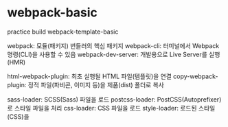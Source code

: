# webpack-basic
practice build webpack-template-basic

webpack: 모듈(패키지) 번들러의 핵심 패키지
webpack-cli: 터미널에서 Webpack 명령(CLI)을 사용할 수 있음
webpack-dev-server: 개발용으로 Live Server를 실행(HMR)

html-webpack-plugin: 최초 실행될 HTML 파일(템플릿)을 연결
copy-webpack-plugin: 정적 파일(파비콘, 이미지 등)을 제품(dist) 폴더로 복사

sass-loader: SCSS(Sass) 파일을 로드
postcss-loader: PostCSS(Autoprefixer)로 스타일 파일을 처리
css-loader: CSS 파일을 로드
style-loader: 로드된 스타일(CSS)을 <style>로 <head>에 삽입
babel-loader: JS 파일을 로드

@babel/core: ES6 이상의 코드를 ES5 이하 버전으로 변환
@babel/preset-env: Babel 지원 스펙을 지정
@babel/plugin-transform-runtime: Async/Await 문법 지원

sass: SCSS(Sass) 문법을 해석(스타일 전처리기)
postcss: Autoprefixer 등의 다양한 스타일 후처리기 패키지
autoprefixer: 스타일에 자동으로 공급 업체 접두사(Vendor prefix)를 적용하는 PostCSS의 플러그인

주의사항!
- npm i -D webpack-dev-server@next로 설치(webpack-cli 버전(@4^)과 일치)!
- package.json 옵션으로 browserslist 추가!
- .postcssrc.js 생성(PostCSS 구성 옵션)!
- .babelrc.js 생성(Babel 구성 옵션)!
